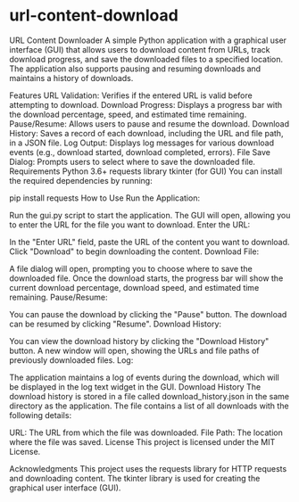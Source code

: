 # url-content-download
URL Content Downloader
A simple Python application with a graphical user interface (GUI) that allows users to download content from URLs, track download progress, and save the downloaded files to a specified location. The application also supports pausing and resuming downloads and maintains a history of downloads.

Features
URL Validation: Verifies if the entered URL is valid before attempting to download.
Download Progress: Displays a progress bar with the download percentage, speed, and estimated time remaining.
Pause/Resume: Allows users to pause and resume the download.
Download History: Saves a record of each download, including the URL and file path, in a JSON file.
Log Output: Displays log messages for various download events (e.g., download started, download completed, errors).
File Save Dialog: Prompts users to select where to save the downloaded file.
Requirements
Python 3.6+
requests library
tkinter (for GUI)
You can install the required dependencies by running:

pip install requests
How to Use
Run the Application:

Run the gui.py script to start the application.
The GUI will open, allowing you to enter the URL for the file you want to download.
Enter the URL:

In the "Enter URL" field, paste the URL of the content you want to download.
Click "Download" to begin downloading the content.
Download File:

A file dialog will open, prompting you to choose where to save the downloaded file.
Once the download starts, the progress bar will show the current download percentage, download speed, and estimated time remaining.
Pause/Resume:

You can pause the download by clicking the "Pause" button. The download can be resumed by clicking "Resume".
Download History:

You can view the download history by clicking the "Download History" button. A new window will open, showing the URLs and file paths of previously downloaded files.
Log:

The application maintains a log of events during the download, which will be displayed in the log text widget in the GUI.
Download History
The download history is stored in a file called download_history.json in the same directory as the application. The file contains a list of all downloads with the following details:

URL: The URL from which the file was downloaded.
File Path: The location where the file was saved.
License
This project is licensed under the MIT License.

Acknowledgments
This project uses the requests library for HTTP requests and downloading content.
The tkinter library is used for creating the graphical user interface (GUI).
